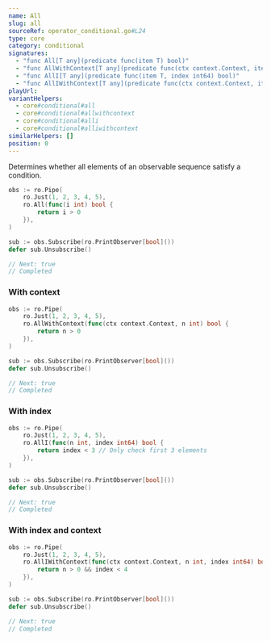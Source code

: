 ```yaml
---
name: All
slug: all
sourceRef: operator_conditional.go#L24
type: core
category: conditional
signatures:
  - "func All[T any](predicate func(item T) bool)"
  - "func AllWithContext[T any](predicate func(ctx context.Context, item T) bool)"
  - "func AllI[T any](predicate func(item T, index int64) bool)"
  - "func AllIWithContext[T any](predicate func(ctx context.Context, item T, index int64) bool)"
playUrl:
variantHelpers:
  - core#conditional#all
  - core#conditional#allwithcontext
  - core#conditional#alli
  - core#conditional#alliwithcontext
similarHelpers: []
position: 0
---
```


Determines whether all elements of an observable sequence satisfy a condition.

```go
obs := ro.Pipe(
    ro.Just(1, 2, 3, 4, 5),
    ro.All(func(i int) bool {
        return i > 0
    }),
)

sub := obs.Subscribe(ro.PrintObserver[bool]())
defer sub.Unsubscribe()

// Next: true
// Completed
```

### With context

```go
obs := ro.Pipe(
    ro.Just(1, 2, 3, 4, 5),
    ro.AllWithContext(func(ctx context.Context, n int) bool {
        return n > 0
    }),
)

sub := obs.Subscribe(ro.PrintObserver[bool]())
defer sub.Unsubscribe()

// Next: true
// Completed
```

### With index

```go
obs := ro.Pipe(
    ro.Just(1, 2, 3, 4, 5),
    ro.AllI(func(n int, index int64) bool {
        return index < 3 // Only check first 3 elements
    }),
)

sub := obs.Subscribe(ro.PrintObserver[bool]())
defer sub.Unsubscribe()

// Next: true
// Completed
```

### With index and context

```go
obs := ro.Pipe(
    ro.Just(1, 2, 3, 4, 5),
    ro.AllIWithContext(func(ctx context.Context, n int, index int64) bool {
        return n > 0 && index < 4
    }),
)

sub := obs.Subscribe(ro.PrintObserver[bool]())
defer sub.Unsubscribe()

// Next: true
// Completed
```